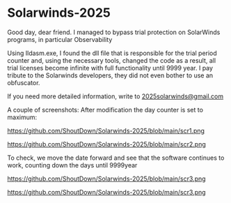 # Solarwinds-2025
Good day, dear friend.
I managed to bypass trial protection on SolarWinds programs, in particular Observability

Using Ildasm.exe, I found the dll file that is responsible for the trial period counter and, using the necessary tools, changed the code as a result, all trial licenses become infinite with full functionality until 9999 year.
I pay tribute to the Solarwinds developers, they did not even bother to use an obfuscator.

If you need more detailed information, write to 2025solarwinds@gmail.com

A couple of screenshots:
After modification the day counter is set to maximum:

https://github.com/ShoutDown/Solarwinds-2025/blob/main/scr1.png 

https://github.com/ShoutDown/Solarwinds-2025/blob/main/scr2.png

To check, we move the date forward and see that the software continues to work, counting down the days until 9999year

https://github.com/ShoutDown/Solarwinds-2025/blob/main/scr3.png

https://github.com/ShoutDown/Solarwinds-2025/blob/main/scr3.png

